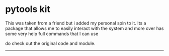 # pytools kit

This was taken from a friend but i added my personal spin to it.
Its a package that allows me to easily interact with the system
and more over has some very help full commands that I can use

do check out the original code and module.

<hr>
